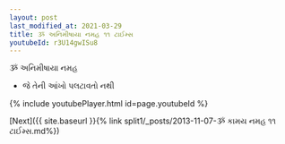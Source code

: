 ```yaml
---
layout: post
last_modified_at: 2021-03-29
title: ૐ અનિમીષાયા નમહ ૧૧ ટાઈમ્સ
youtubeId: r3U14gwISu8
---
```

 
 
 ૐ અનિમીષાયા નમહ  
 
 -  જે તેની આંખો પલટાવતો નથી 
 
  
 
  
 
 
 
 
 
 


{% include youtubePlayer.html id=page.youtubeId %}
 
[Next]({{ site.baseurl }}{% link  split1/_posts/2013-11-07-ૐ કામય નમહ ૧૧ ટાઈમ્સ.md%})
 
